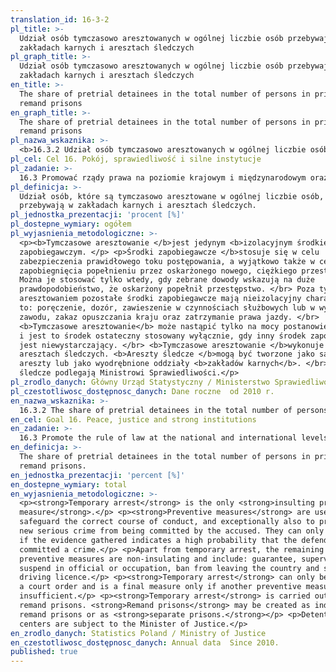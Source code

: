 ```yaml
---
translation_id: 16-3-2
pl_title: >-
  Udział osób tymczasowo aresztowanych w ogólnej liczbie osób przebywających w
  zakładach karnych i aresztach śledczych
pl_graph_title: >-
  Udział osób tymczasowo aresztowanych w ogólnej liczbie osób przebywających w
  zakładach karnych i aresztach śledczych
en_title: >-
  The share of pretrial detainees in the total number of persons in prisons and
  remand prisons
en_graph_title: >-
  The share of pretrial detainees in the total number of persons in prisons and
  remand prisons
pl_nazwa_wskaznika: >-
  <b>16.3.2 Udział osób tymczasowo aresztowanych w ogólnej liczbie osób przebywających w zakładach karnych i aresztach śledczych</b>
pl_cel: Cel 16. Pokój, sprawiedliwość i silne instytucje
pl_zadanie: >-
  16.3 Promować rządy prawa na poziomie krajowym i międzynarodowym oraz zapewnić wszystkim równy dostęp do wymiaru sprawiedliwości
pl_definicja: >-
  Udział osób, które są tymczasowo aresztowane w ogólnej liczbie osób, które
  przebywają w zakładach karnych i aresztach śledczych.
pl_jednostka_prezentacji: 'procent [%]'
pl_dostepne_wymiary: ogółem
pl_wyjasnienia_metodologiczne: >-
  <p><b>Tymczasowe aresztowanie </b>jest jedynym <b>izolacyjnym środkiem
  zapobiegawczym. </p> <p>Środki zapobiegawcze </b>stosuje się w celu
  zabezpieczenia prawidłowego toku postępowania, a wyjątkowo także w celu
  zapobiegnięcia popełnieniu przez oskarżonego nowego, ciężkiego przestępstwa.
  Można je stosować tylko wtedy, gdy zebrane dowody wskazują na duże
  prawdopodobieństwo, że oskarżony popełnił przestępstwo. </br> Poza tymczasowym
  aresztowaniem pozostałe środki zapobiegawcze mają nieizolacyjny charakter i są
  to: poręczenie, dozór, zawieszenie w czynnościach służbowych lub w wykonywaniu
  zawodu, zakaz opuszczania kraju oraz zatrzymanie prawa jazdy. </br>
  <b>Tymczasowe aresztowanie</b> może nastąpić tylko na mocy postanowienia sądu
  i jest to środek ostateczny stosowany wyłącznie, gdy inny środek zapobiegawczy
  jest niewystarczający. </br> <b>Tymczasowe aresztowanie </b>wykonuje się w
  aresztach śledczych. <b>Areszty śledcze </b>mogą być tworzone jako samodzielne
  areszty lub jako wyodrębnione oddziały <b>zakładów karnych</b>. </br> Areszty
  śledcze podlegają Ministrowi Sprawiedliwości.</p>
pl_zrodlo_danych: Główny Urząd Statystyczny / Ministerstwo Sprawiedliwości
pl_czestotliwosc_dostępnosc_danych: Dane roczne  od 2010 r.
en_nazwa_wskaznika: >-
  16.3.2 The share of pretrial detainees in the total number of persons in prisons and remand prisons
en_cel: Goal 16. Peace, justice and strong institutions
en_zadanie: >-
  16.3 Promote the rule of law at the national and international levels and ensure equal access to justice for all
en_definicja: >-
  The share of pretrial detainees in the total number of persons in prisons and
  remand prisons.
en_jednostka_prezentacji: 'percent [%]'
en_dostepne_wymiary: total
en_wyjasnienia_metodologiczne: >-
  <p><strong>Temporary arrest</strong> is the only <strong>insulting preventive
  measure</strong>.</p> <p><strong>Preventive measures</strong> are used to
  safeguard the correct course of conduct, and exceptionally also to prevent a
  new serious crime from being committed by the accused. They can only be used
  if the evidence gathered indicates a high probability that the defendant
  committed a crime.</p> <p>Apart from temporary arrest, the remaining
  preventive measures are non-insulating and include: guarantee, supervision,
  suspend in official or occupation, ban from leaving the country and stop
  driving licence.</p> <p><strong>Temporary arrest</strong> can only be made by
  a court order and is a final measure only if another preventive measure is
  insufficient.</p> <p><strong>Temporary arrest</strong> is carried out in
  remand prisons. <strong>Remand prisons</strong> may be created as independent
  remand prisons or as <strong>separate prisons.</strong></p> <p>Detention
  centers are subject to the Minister of Justice.</p>
en_zrodlo_danych: Statistics Poland / Ministry of Justice
en_czestotliwosc_dostępnosc_danych: Annual data  Since 2010.
published: true
---
```

